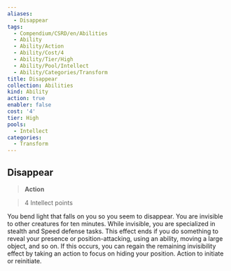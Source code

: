 ```yaml
---
aliases:
  - Disappear
tags:
  - Compendium/CSRD/en/Abilities
  - Ability
  - Ability/Action
  - Ability/Cost/4
  - Ability/Tier/High
  - Ability/Pool/Intellect
  - Ability/Categories/Transform
title: Disappear
collection: Abilities
kind: Ability
action: true
enabler: false
cost: '4'
tier: High
pools:
  - Intellect
categories:
  - Transform
---
```

## Disappear    
>**Action**    
>4 Intellect points  
    
You bend light that falls on you so you seem to disappear. You are invisible to other creatures for ten minutes. While invisible, you are specialized in stealth and Speed defense tasks. This effect ends if you do something to reveal your presence or position-attacking, using an ability, moving a large object, and so on. If this occurs, you can regain the remaining invisibility effect by taking an action to focus on hiding your position. Action to initiate or reinitiate.